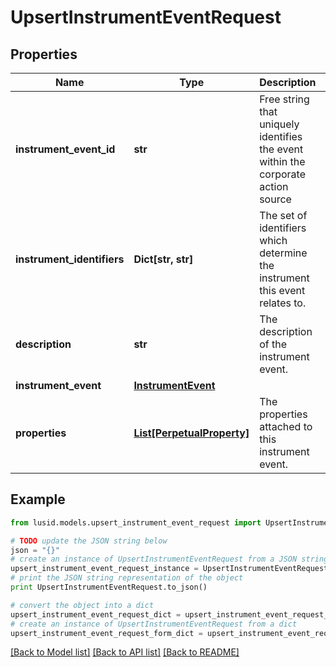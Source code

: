 # UpsertInstrumentEventRequest


## Properties
Name | Type | Description | Notes
------------ | ------------- | ------------- | -------------
**instrument_event_id** | **str** | Free string that uniquely identifies the event within the corporate action source | 
**instrument_identifiers** | **Dict[str, str]** | The set of identifiers which determine the instrument this event relates to. | 
**description** | **str** | The description of the instrument event. | [optional] 
**instrument_event** | [**InstrumentEvent**](InstrumentEvent.md) |  | 
**properties** | [**List[PerpetualProperty]**](PerpetualProperty.md) | The properties attached to this instrument event. | [optional] 

## Example

```python
from lusid.models.upsert_instrument_event_request import UpsertInstrumentEventRequest

# TODO update the JSON string below
json = "{}"
# create an instance of UpsertInstrumentEventRequest from a JSON string
upsert_instrument_event_request_instance = UpsertInstrumentEventRequest.from_json(json)
# print the JSON string representation of the object
print UpsertInstrumentEventRequest.to_json()

# convert the object into a dict
upsert_instrument_event_request_dict = upsert_instrument_event_request_instance.to_dict()
# create an instance of UpsertInstrumentEventRequest from a dict
upsert_instrument_event_request_form_dict = upsert_instrument_event_request.from_dict(upsert_instrument_event_request_dict)
```
[[Back to Model list]](../README.md#documentation-for-models) [[Back to API list]](../README.md#documentation-for-api-endpoints) [[Back to README]](../README.md)


